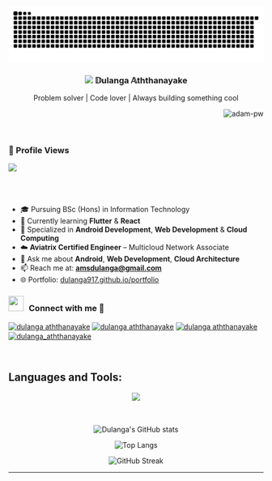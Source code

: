 <p align = "center">
	<img src = "https://github.com/7oSkaaa/7oSkaaa/blob/output/github-contribution-grid-snake.svg?" alt = "Snake Game"/>
</p>
<h3 align="center"> <picture><img src = "https://github.com/7oSkaaa/7oSkaaa/blob/main/Images/about_me.gif?raw=true" width = 50px></picture>  𝔻ulanga 𝔸ththanayake</h3>
<p align="center">Problem solver | Code lover | Always building something cool</p>

<div style="display: flex; justify-content: flex-end;">
  <img align="right" src="https://github.com/Adam-pw/Adam-pw/blob/main/animation_500_kxa883sd.gif" alt="adam-pw"   />    
</div>





<p align="right"> <a href="https://twitter.com/" target="blank"><img src="https://img.shields.io/twitter/follow/?logo=twitter&style=for-the-badge" alt="" /></a> </p>
<div align="left">
  


### 👀 Profile Views
![](https://komarev.com/ghpvc/?username=Dulanga917&color=blueviolet&style=for-the-badge)

</div>

<br> </br>

- 🎓 Pursuing BSc (Hons) in Information Technology
- 🌱 Currently learning **Flutter** & **React**
- 💼 Specialized in **Android Development**, **Web Development** & **Cloud Computing**
- ☁️ **Aviatrix Certified Engineer** – Multicloud Network Associate
- 💬 Ask me about **Android**, **Web Development**, **Cloud Architecture**
- 📫 Reach me at: **amsdulanga@gmail.com**
- 🌐 Portfolio: [dulanga917.github.io/portfolio](https://dulanga917.github.io/portfolio/)



<h3 align="Left" > <img src="https://media.giphy.com/media/iY8CRBdQXODJSCERIr/giphy.gif" width="30" height="30" style="margin-right: 10px;">Connect with me 🤝 </h3>

<p align="	left">
<img width="500px" 
< align="Left" >
<a href="https://linkedin.com/in/dulanga aththanayake" target="blank"><img align="center" src="https://raw.githubusercontent.com/rahuldkjain/github-profile-readme-generator/master/src/images/icons/Social/linked-in-alt.svg" alt="dulanga aththanayake" height="30" width="40" /></a>
<a href="https://kaggle.com/dulanga aththanayake" target="blank"><img align="center" src="https://raw.githubusercontent.com/rahuldkjain/github-profile-readme-generator/master/src/images/icons/Social/kaggle.svg" alt="dulanga aththanayake" height="30" width="40" /></a>
<a href="https://fb.com/dulanga aththanayake" target="blank"><img align="center" src="https://raw.githubusercontent.com/rahuldkjain/github-profile-readme-generator/master/src/images/icons/Social/facebook.svg" alt="dulanga aththanayake" height="30" width="40" /></a>
<a href="https://instagram.com/dulanga_aththanayake" target="blank"><img align="center" src="https://raw.githubusercontent.com/rahuldkjain/github-profile-readme-generator/master/src/images/icons/Social/instagram.svg" alt="dulanga_aththanayake" height="30" width="40" /></a>
</p>


<br />

<!--Languages and Tools Section-->       
<h2 align="left">Languages and Tools:</h2>
<p align="center">
<img width="800px"  src="https://skillicons.dev/icons?i=py,java,js,html,css,react,nodejs,express,django,md,solidity,postgres,mongo,git,vscode,docker,aws,postman,supabase,linux&perline=10"  />
</p>
<br />

<div align="center">
  
![Dulanga's GitHub stats](https://github-readme-stats.vercel.app/api?username=Dulanga917&show_icons=true&theme=tokyonight)

![Top Langs](https://github-readme-stats.vercel.app/api/top-langs/?username=Dulanga917&layout=compact&theme=tokyonight)

![GitHub Streak](https://github-readme-streak-stats.herokuapp.com/?user=Dulanga917&theme=tokyonight)

</div>

---
